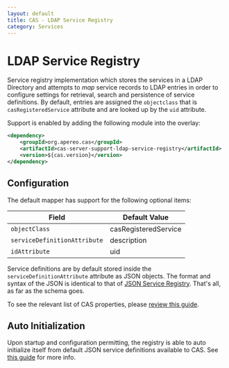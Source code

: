 ```yaml
---
layout: default
title: CAS - LDAP Service Registry
category: Services
---
```


# LDAP Service Registry

Service registry implementation which stores the services in a LDAP Directory and attempts to *map* service records to LDAP entries in order to configure settings for retrieval, search and persistence of service definitions. By default, entries are assigned the `objectclass` that is `casRegisteredService` attribute and are looked up by the `uid` attribute.

Support is enabled by adding the following module into the overlay:

```xml
<dependency>
    <groupId>org.apereo.cas</groupId>
    <artifactId>cas-server-support-ldap-service-registry</artifactId>
    <version>${cas.version}</version>
</dependency>
```

## Configuration

The default mapper has support for the following optional items:

| Field                        | Default Value        |
| ---------------------------- | -------------------- |
| `objectClass`                | casRegisteredService |
| `serviceDefinitionAttribute` | description          |
| `idAttribute`                | uid                  |

Service definitions are by default stored inside the `serviceDefinitionAttribute` attribute as JSON objects. The format and syntax of the JSON is identical to that of [JSON Service Registry](JSON-Service-Management.html). That's all, as far as the schema goes.

To see the relevant list of CAS properties, please [review this guide](../configuration/Configuration-Properties.html#ldap-service-registry).

## Auto Initialization

Upon startup and configuration permitting, the registry is able to auto initialize itself from default JSON service definitions available to CAS. See [this guide](AutoInitialization-Service-Management.html) for more info.
